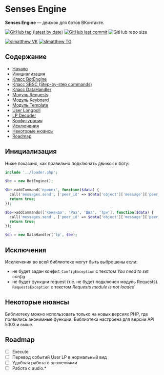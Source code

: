# Senses Engine
**Senses Engine** — движок для ботов ВКонтакте.

[![GitHub tag (latest by date)](https://img.shields.io/github/v/tag/slmatthew/senses-engine?label=Senses%20Engine)](https://github.com/slmatthew/senses-engine/tags)
[![GitHub last commit](https://img.shields.io/github/last-commit/slmatthew/senses-engine)](https://github.com/slmatthew/senses-engine/commits/master)
![GitHub repo size](https://img.shields.io/github/repo-size/slmatthew/senses-engine)

[![slmatthew VK](https://img.shields.io/badge/slmatthew-VK-blue)](https://vk.com/slmatthew)
[![slmatthew TG](https://img.shields.io/badge/slmatthew-TG-blue)](https://t.me/slmatthew)

## Содержание
* [Начало](#senses-engine)
* [Инициализация](#инициализация)
* [Класс BotEngine](https://github.com/slmatthew/senses-engine/blob/master/docs/botengine.md)
* [Класс SBSC (Step-by-step commands)](https://github.com/slmatthew/senses-engine/blob/master/docs/sbsc.md)
* [Класс DataHandler](https://github.com/slmatthew/senses-engine/blob/master/docs/datahandler.md)
* [Модуль Requests](https://github.com/slmatthew/senses-engine/blob/master/docs/requests.md)
* [Модуль Keyboard](https://github.com/slmatthew/senses-engine/blob/master/docs/keyboard.md)
* [Модуль Template](https://github.com/slmatthew/senses-engine/blob/master/docs/template.md)
* [User Longpoll](https://github.com/slmatthew/senses-engine/blob/master/docs/userlp.md)
* [LP Decoder](https://github.com/slmatthew/senses-engine/blob/master/docs/lpdecoder.md)
* [Конфигурация](https://github.com/slmatthew/senses-engine/blob/master/docs/config.md)
* [Исключения](#исключения)
* [Некоторые нюансы](#некоторые-нюансы)
* [Roadmap](#roadmap)

## Инициализация
Ниже показано, как правильно подключать движок к боту:
```php
include '../loader.php';

$be = new BotEngine();

$be->addCommand('привет', function($data) {
  call('messages.send', ['peer_id' => $data['object']['message']['peer_id'], 'message' => 'Привет!', 'random_id' => 0]);
  return true;
});

$be->addCommands(['Команда', 'Раз', 'Два', 'Три'], function($data) {
  call('messages.send', ['peer_id' => $data['object']['message']['peer_id'], 'message' => 'Вот такие вот дела', 'random_id' => 0]);
  return true;
});

$dh = new DataHandler('lp', $be);
```

## Исключения
Исключения во всей библиотеке могут быть выброшены если:
* не будет задан конфиг. `ConfigException` с текстом *You need to set config*
* не будет функции request (т.е. не будет подключен модуль Requests). `RequestsException` с текстом *Requests module is not loaded*

## Некоторые нюансы
Библиотеку можно использовать только на новых версиях PHP, где появились анонимные функции.
Библиотека настроена для версии API 5.103 и выше.

## Roadmap
- [ ] Execute
- [ ] Перевод событий User LP в нормальный вид
- [ ] Удобная работа с вложениями
- [ ] Работа с audio.*